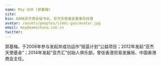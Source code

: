 ```yaml
---
name: May GUO (郭基梅)
site: 
bio: AAMA亚杰商会秘书长，亚杰天使基金董事总经理
avatar: /assets/peoples/jimei-guo/avatar.jpg
email: may@aamachina.com.cn
twitter: 
---
```


郭基梅，于2006年参与发起并成功运作“摇篮计划”公益项目；2012年发起“亚杰天使基金”；2014年发起“亚杰汇”创始人俱乐部。曾任香港贸易发展局、中国香港商会主任。
